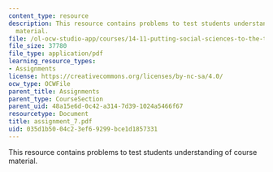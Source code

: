 ```yaml
---
content_type: resource
description: This resource contains problems to test students understanding of course
  material.
file: /ol-ocw-studio-app/courses/14-11-putting-social-sciences-to-the-test-field-experiments-in-economics-spring-2006/035d1b5004c23ef69299bce1d1857331_assignment_7.pdf
file_size: 37780
file_type: application/pdf
learning_resource_types:
- Assignments
license: https://creativecommons.org/licenses/by-nc-sa/4.0/
ocw_type: OCWFile
parent_title: Assignments
parent_type: CourseSection
parent_uid: 48a15e6d-0c42-a314-7d39-1024a5466f67
resourcetype: Document
title: assignment_7.pdf
uid: 035d1b50-04c2-3ef6-9299-bce1d1857331
---
```

This resource contains problems to test students understanding of course material.